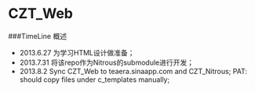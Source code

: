 CZT_Web
=======
###TimeLine 概述
* 2013.6.27 为学习HTML设计做准备；
* 2013.7.31 将该repo作为Nitrous的submodule进行开发；
* 2013.8.2 Sync CZT_Web to teaera.sinaapp.com and CZT_Nitrous; PAT: should copy files under c_templates manually;
